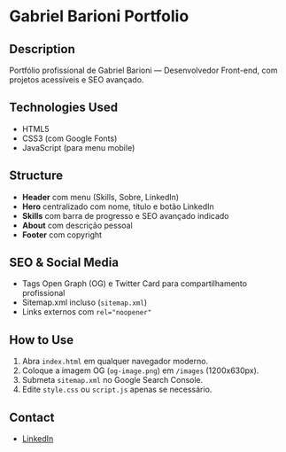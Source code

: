 # Gabriel Barioni Portfolio

## Description  
Portfólio profissional de Gabriel Barioni — Desenvolvedor Front-end, com projetos acessíveis e SEO avançado.

## Technologies Used  
- HTML5  
- CSS3 (com Google Fonts)  
- JavaScript (para menu mobile)

## Structure  
- **Header** com menu (Skills, Sobre, LinkedIn)  
- **Hero** centralizado com nome, título e botão LinkedIn  
- **Skills** com barra de progresso e SEO avançado indicado  
- **About** com descrição pessoal  
- **Footer** com copyright

## SEO & Social Media  
- Tags Open Graph (OG) e Twitter Card para compartilhamento profissional  
- Sitemap.xml incluso (`sitemap.xml`)  
- Links externos com `rel="noopener"`

## How to Use  
1. Abra `index.html` em qualquer navegador moderno.  
2. Coloque a imagem OG (`og-image.png`) em `/images` (1200x630px).  
3. Submeta `sitemap.xml` no Google Search Console.  
4. Edite `style.css` ou `script.js` apenas se necessário.

## Contact  
- [LinkedIn](https://www.linkedin.com/in/gabrielbarioni)
